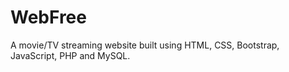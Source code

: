 # WebFree
A movie/TV streaming website built using HTML, CSS, Bootstrap, JavaScript, PHP and MySQL.
